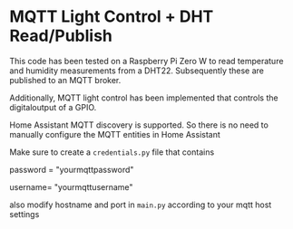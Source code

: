 # MQTT Light Control + DHT Read/Publish
This code has been tested on a Raspberry Pi Zero W to read temperature and humidity measurements from a DHT22. Subsequently these are published to an MQTT broker.

Additionally, MQTT light control has been implemented that controls the digitaloutput of a GPIO. 

Home Assistant MQTT discovery is supported. So there is no need to manually configure the MQTT entities in Home Assistant 

Make sure to create a `credentials.py` file that contains


password = "yourmqttpassword" 

username= "yourmqttusername"

also modify hostname and port in `main.py` according to your mqtt host settings
